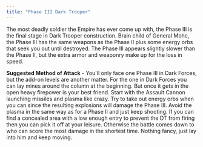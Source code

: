 ```yaml
---
title: "Phase III Dark Trooper"
---
```


The most deadly soldier the Empire has ever come up with, the Phase III is the final stage in Dark Trooper construction. Brain child of General Mohc, the Phase III has the same weapons as the Phase II plus some energy orbs that seek you out until destroyed. The Phase III appears slightly slower than the Phase II, but the extra armor and weaponry make up for the loss in speed.

**Suggested Method of Attack** - You'll only face one Phase III in Dark Forces, but the add-on levels are another matter. For the one in Dark Forces you can lay mines around the column at the beginning. But once it gets in the open heavy firepower is your best friend. Start with the Assault Cannon launching missiles and plasma like crazy. Try to take out energy orbs when you can since the resulting explosions will damage the Phase III. Avoid the plasma in the same way as for a Phase II and just keep shooting. If you can find a concealed area with a low enough entry to prevent the DT from firing then you can pick it off at your leisure. Otherwise the battle comes down to who can score the most damage in the shortest time. Nothing fancy, just lay into him and keep moving.